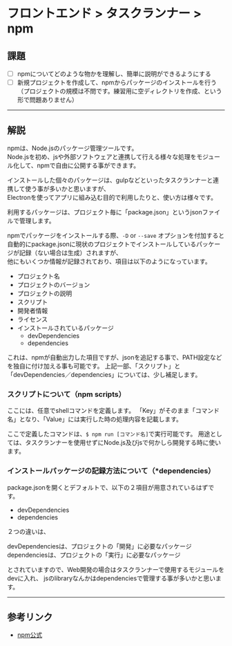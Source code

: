 # フロントエンド > タスクランナー > npm

## 課題

- [ ] npmについてどのような物かを理解し、簡単に説明ができるようにする
- [ ] 新規プロジェクトを作成して、npmからパッケージのインストールを行う（プロジェクトの規模は不問です。練習用に空ディレクトリを作成、という形で問題ありません）

---

## 解説

npmは、Node.jsのパッケージ管理ツールです。  
Node.jsを初め、jsや外部ソフトウェアと連携して行える様々な処理をモジュール化して、npmで自由に公開する事ができます。

インストールした個々のパッケージは、gulpなどといったタスクランナーと連携して使う事が多いかと思いますが、  
Electronを使ってアプリに組み込む目的で利用したりと、使い方は様々です。

利用するパッケージは、プロジェクト毎に「package.json」というjsonファイルで管理します。

npmでパッケージをインストールする際、`-D` or `--save`   オプションを付加すると自動的にpackage.jsonに現状のプロジェクトでインストールしているパッケージが記録（ない場合は生成）されますが、  
他にもいくつか情報が記録されており、項目は以下のようになっています。

- プロジェクト名
- プロジェクトのバージョン
- プロジェクトの説明
- スクリプト
- 開発者情報
- ライセンス
- インストールされているパッケージ
  - devDependencies
  - dependencies

これは、npmが自動出力した項目ですが、jsonを追記する事で、PATH設定などを独自に付け加える事も可能です。
上記一部、「スクリプト」と「devDependencies／dependencies」については、少し補足します。

<a name="npm_scripts"></a>
### スクリプトについて（npm scripts）

ここには、任意でshellコマンドを定義します。
「Key」がそのまま「コマンド名」となり、「Value」には実行した時の処理内容を記載します。

ここで定義したコマンドは、`$ npm run [コマンド名]`で実行可能です。
用途としては、タスクランナーを使用せずにNode.js及びjsで何かしら開発する時に使います。

<a name="npm_dependencies"></a>
### インストールパッケージの記録方法について（*dependencies）

package.jsonを開くとデフォルトで、以下の２項目が用意されているはずです。

- devDependencies
- dependencies

２つの違いは、

devDependenciesは、プロジェクトの「開発」に必要なパッケージ
dependenciesは、プロジェクトの「実行」に必要なパッケージ

とされていますので、Web開発の場合はタスクランナーで使用するモジュールをdevに入れ、
jsのlibraryなんかはdependenciesで管理する事が多いかと思います。

---

## 参考リンク

- [npm公式](https://www.npmjs.com/)